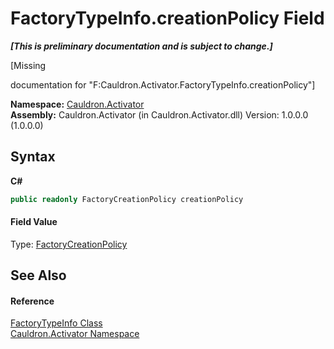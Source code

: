 # FactoryTypeInfo.creationPolicy Field
 _**\[This is preliminary documentation and is subject to change.\]**_

\[Missing <summary> documentation for "F:Cauldron.Activator.FactoryTypeInfo.creationPolicy"\]

**Namespace:**&nbsp;<a href="N_Cauldron_Activator">Cauldron.Activator</a><br />**Assembly:**&nbsp;Cauldron.Activator (in Cauldron.Activator.dll) Version: 1.0.0.0 (1.0.0.0)

## Syntax

**C#**<br />
``` C#
public readonly FactoryCreationPolicy creationPolicy
```


#### Field Value
Type: <a href="T_Cauldron_Activator_FactoryCreationPolicy">FactoryCreationPolicy</a>

## See Also


#### Reference
<a href="T_Cauldron_Activator_FactoryTypeInfo">FactoryTypeInfo Class</a><br /><a href="N_Cauldron_Activator">Cauldron.Activator Namespace</a><br />